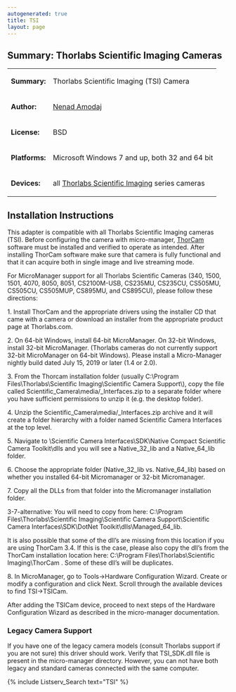 ```yaml
---
autogenerated: true
title: TSI
layout: page
---
```


## Summary: Thorlabs Scientific Imaging Cameras

<table>
<tr>
<td markdown="1">

**Summary:**

</td>
<td markdown="1">

Thorlabs Scientific Imaging (TSI) Camera

</td>
</tr>
<tr>
<td markdown="1">

**Author:**

</td>
<td markdown="1">

[Nenad Amodaj](http://nenad.amodaj.com)

</td>
</tr>
<tr>
<td markdown="1">

**License:**

</td>
<td markdown="1">

BSD

</td>
</tr>
<tr>
<td markdown="1">

**Platforms:**

</td>
<td markdown="1">

Microsoft Windows 7 and up, both 32 and 64 bit

</td>
</tr>
<tr>
<td markdown="1">

**Devices:**

</td>
<td markdown="1">

all [Thorlabs Scientific
Imaging](https://www.thorlabs.com/navigation.cfm?guide_id=2365) series
cameras

</td>
</tr>
</table>

## Installation Instructions

This adapter is compatible with all Thorlabs Scientific Imaging cameras
(TSI). Before configuring the camera with micro-manager,
[ThorCam](https://www.thorlabs.com/software_pages/ViewSoftwarePage.cfm?Code=ThorCam)
software must be installed and verified to operate as intended. After
installing ThorCam software make sure that camera is fully functional
and that it can acquire both in single image and live streaming mode.

For MicroManager support for all Thorlabs Scientific Cameras (340, 1500,
1501, 4070, 8050, 8051, CS2100M-USB, CS235MU, CS235CU, CS505MU, CS505CU,
CS505MUP, CS895MU, and CS895CU), please follow these directions:

1\. Install ThorCam and the appropriate drivers using the installer CD
that came with a camera or download an installer from the appropriate
product page at Thorlabs.com.

2\. On 64-bit Windows, install 64-bit MicroManager. On 32-bit Windows,
install 32-bit MicroManager. (Thorlabs cameras do not currently support
32-bit MicroManager on 64-bit Windows). Please install a Micro-Manager
nightly build dated July 15, 2019 or later (1.4 or 2.0).

3\. From the Thorcam installation folder (usually C:\\Program
Files\\Thorlabs\\Scientific Imaging\\Scientific Camera Support\\), copy
the file called Scientific\_Camera\media/_Interfaces.zip to a separate folder
where you have sufficient permissions to unzip it (e.g. the desktop
folder).

4\. Unzip the Scientific\_Camera\media/_Interfaces.zip archive and it will
create a folder hierarchy with a folder named Scientific Camera
Interfaces at the top level.

5\. Navigate to \\Scientific Camera Interfaces\\SDK\\Native Compact
Scientific Camera Toolkit\\dlls and you will see a Native\_32\_lib and a
Native\_64\_lib folder.

6\. Choose the appropriate folder (Native\_32\_lib vs. Native\_64\_lib)
based on whether you installed 64-bit Micromanager or 32-bit
Micromanager.

7\. Copy all the DLLs from that folder into the Micromanager
installation folder.

3-7-alternative: You will need to copy from here: C:\\Program
Files\\Thorlabs\\Scientific Imaging\\Scientific Camera
Support\\Scientific Camera Interfaces\\SDK\\DotNet
Toolkit\\dlls\\Managed\_64\_lib.

It is also possible that some of the dll’s are missing from this
location if you are using ThorCam 3.4. If this is the case, please also
copy the dll’s from the ThorCam installation location here: C:\\Program
Files\\Thorlabs\\Scientific Imaging\\ThorCam . Some of these dll’s will
be duplicates.

8\. In MicroManager, go to Tools-&gt;Hardware Configuration Wizard.
Create or modify a configuration and click Next. Scroll through the
available devices to find TSI-&gt;TSICam.

After adding the TSICam device, proceed to next steps of the Hardware
Configuration Wizard as described in the micro-manager documentation.

### Legacy Camera Support

If you have one of the legacy camera models (consult Thorlabs support if
you are not sure) this driver should work. Verify that TSI\_SDK.dll file
is present in the micro-manager directory. However, you can not have
both legacy and standard cameras connected with the same computer.

{% include Listserv_Search text="TSI" %}

